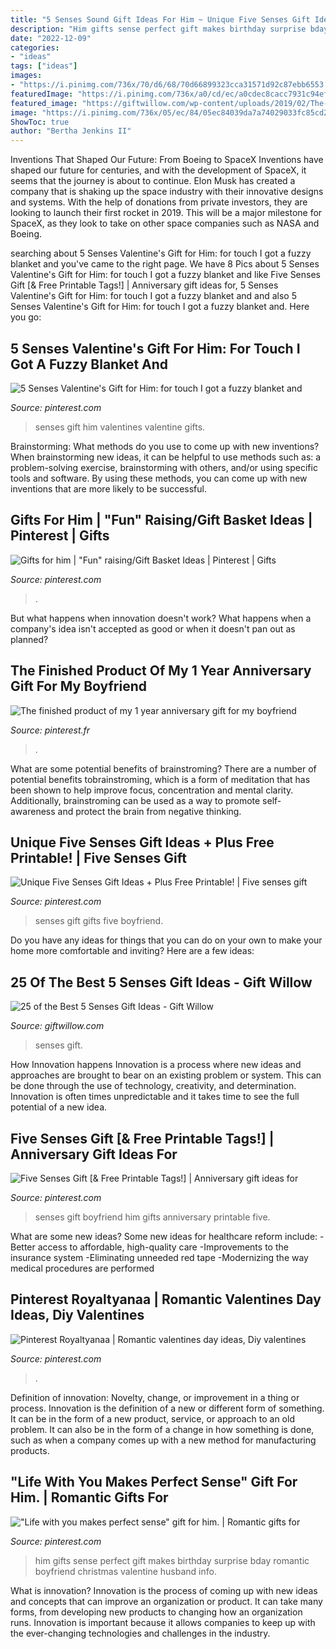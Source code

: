 ```yaml
---
title: "5 Senses Sound Gift Ideas For Him ~ Unique Five Senses Gift Ideas + Plus Free Printable!"
description: "Him gifts sense perfect gift makes birthday surprise bday romantic boyfriend christmas valentine husband info"
date: "2022-12-09"
categories:
- "ideas"
tags: ["ideas"]
images:
- "https://i.pinimg.com/736x/70/d6/68/70d66899323cca31571d92c87ebb6553.jpg?b=t"
featuredImage: "https://i.pinimg.com/736x/a0/cd/ec/a0cdec8cacc7931c94ef833f9e4d111d.jpg"
featured_image: "https://giftwillow.com/wp-content/uploads/2019/02/The-Best-5-Senses-Gift-Ideas-FB.jpg"
image: "https://i.pinimg.com/736x/05/ec/84/05ec84039da7a74029033fc85cd2b637--two-year-anniversary-gift-for-boyfriend-diy-with-boyfriend-projects.jpg"
ShowToc: true
author: "Bertha Jenkins II"
---
```



Inventions That Shaped Our Future: From Boeing to SpaceX
Inventions have shaped our future for centuries, and with the development of SpaceX, it seems that the journey is about to continue. Elon Musk has created a company that is shaking up the space industry with their innovative designs and systems. With the help of donations from private investors, they are looking to launch their first rocket in 2019. This will be a major milestone for SpaceX, as they look to take on other space companies such as NASA and Boeing.

	

		
searching about 5 Senses Valentine&#039;s Gift for Him: for touch I got a fuzzy blanket and you've came to the right page. We have 8 Pics about 5 Senses Valentine&#039;s Gift for Him: for touch I got a fuzzy blanket and like Five Senses Gift [&amp; Free Printable Tags!] | Anniversary gift ideas for, 5 Senses Valentine&#039;s Gift for Him: for touch I got a fuzzy blanket and and also 5 Senses Valentine&#039;s Gift for Him: for touch I got a fuzzy blanket and. Here you go:
		
    
## 5 Senses Valentine&#039;s Gift For Him: For Touch I Got A Fuzzy Blanket And

<img loading=lazy src="https://i.pinimg.com/736x/a0/cd/ec/a0cdec8cacc7931c94ef833f9e4d111d.jpg" onerror="this.onerror=null;this.src='https://tse1.mm.bing.net/th?id=OIP.90-WRLVACrzbhLXHZOwXBQHaJ3&amp;pid=15.1';" alt="5 Senses Valentine&#039;s Gift for Him: for touch I got a fuzzy blanket and">

_Source: pinterest.com_

>senses gift him valentines valentine gifts. 

	

Brainstorming: What methods do you use to come up with new inventions?
When brainstorming new ideas, it can be helpful to use methods such as: a problem-solving exercise, brainstorming with others, and/or using specific tools and software. By using these methods, you can come up with new inventions that are more likely to be successful.

    
## Gifts For Him | &quot;Fun&quot; Raising/Gift Basket Ideas | Pinterest | Gifts

<img loading=lazy src="https://i.pinimg.com/736x/70/d6/68/70d66899323cca31571d92c87ebb6553.jpg?b=t" onerror="this.onerror=null;this.src='https://tse1.mm.bing.net/th?id=OIP.jy2f4jRM7cMM2oF2Sq5HhwHaJ3&amp;pid=15.1';" alt="Gifts for him | &quot;Fun&quot; raising/Gift Basket Ideas | Pinterest | Gifts">

_Source: pinterest.com_

>. 

	

But what happens when innovation doesn't work? What happens when a company's idea isn't accepted as good or when it doesn't pan out as planned?

    
## The Finished Product Of My 1 Year Anniversary Gift For My Boyfriend

<img loading=lazy src="https://i.pinimg.com/736x/05/ec/84/05ec84039da7a74029033fc85cd2b637--two-year-anniversary-gift-for-boyfriend-diy-with-boyfriend-projects.jpg" onerror="this.onerror=null;this.src='https://tse3.mm.bing.net/th?id=OIP.173DqhFfupL8UN0vVDSeZQHaJ3&amp;pid=15.1';" alt="The finished product of my 1 year anniversary gift for my boyfriend">

_Source: pinterest.fr_

>. 

	

What are some potential benefits of brainstroming?
There are a number of potential benefits tobrainstroming, which is a form of meditation that has been shown to help improve focus, concentration and mental clarity. Additionally, brainstroming can be used as a way to promote self-awareness and protect the brain from negative thinking.

    
## Unique Five Senses Gift Ideas + Plus Free Printable! | Five Senses Gift

<img loading=lazy src="https://i.pinimg.com/736x/82/cf/9b/82cf9b7d800d8ab8710bbad7fb018823.jpg" onerror="this.onerror=null;this.src='https://tse3.mm.bing.net/th?id=OIP.k7xXhgKB4VrPV5FWrD2RZAHaLG&amp;pid=15.1';" alt="Unique Five Senses Gift Ideas + Plus Free Printable! | Five senses gift">

_Source: pinterest.com_

>senses gift gifts five boyfriend. 

	

Do you have any ideas for things that you can do on your own to make your home more comfortable and inviting? Here are a few ideas: 

    
## 25 Of The Best 5 Senses Gift Ideas - Gift Willow

<img loading=lazy src="https://giftwillow.com/wp-content/uploads/2019/02/The-Best-5-Senses-Gift-Ideas-FB.jpg" onerror="this.onerror=null;this.src='https://tse1.mm.bing.net/th?id=OIP.4K8SHTGioWa84sL0_O6mdgHaD4&amp;pid=15.1';" alt="25 of the Best 5 Senses Gift Ideas - Gift Willow">

_Source: giftwillow.com_

>senses gift. 

	

How Innovation happens
Innovation is a process where new ideas and approaches are brought to bear on an existing problem or system. This can be done through the use of technology, creativity, and determination. Innovation is often times unpredictable and it takes time to see the full potential of a new idea.

    
## Five Senses Gift [&amp; Free Printable Tags!] | Anniversary Gift Ideas For

<img loading=lazy src="https://i.pinimg.com/736x/cb/22/39/cb2239ef358ffa7348cd66fe4b1a849f.jpg" onerror="this.onerror=null;this.src='https://tse4.mm.bing.net/th?id=OIP.hWZsLPRSSE0st-7OkHRvxAHaSh&amp;pid=15.1';" alt="Five Senses Gift [&amp; Free Printable Tags!] | Anniversary gift ideas for">

_Source: pinterest.com_

>senses gift boyfriend him gifts anniversary printable five. 

	

What are some new ideas?
Some new ideas for healthcare reform include: 
-Better access to affordable, high-quality care 
-Improvements to the insurance system 
-Eliminating unneeded red tape 
-Modernizing the way medical procedures are performed

    
## Pinterest Royaltyanaa | Romantic Valentines Day Ideas, Diy Valentines

<img loading=lazy src="https://i.pinimg.com/736x/fc/7d/8f/fc7d8f53dd9242cf70cf68f270faf29e.jpg" onerror="this.onerror=null;this.src='https://tse4.mm.bing.net/th?id=OIP.YzvNR-u8unn5vz5ljegaJgHaHU&amp;pid=15.1';" alt="Pinterest Royaltyanaa | Romantic valentines day ideas, Diy valentines">

_Source: pinterest.com_

>. 

	

Definition of innovation: Novelty, change, or improvement in a thing or process.
Innovation is the definition of a new or different form of something. It can be in the form of a new product, service, or approach to an old problem. It can also be in the form of a change in how something is done, such as when a company comes up with a new method for manufacturing products.

    
## &quot;Life With You Makes Perfect Sense&quot; Gift For Him. | Romantic Gifts For

<img loading=lazy src="https://i.pinimg.com/736x/05/e0/21/05e021275814796b5e44218ea9d7554f--perfect-sense-gifts-for-him.jpg" onerror="this.onerror=null;this.src='https://tse4.mm.bing.net/th?id=OIP.gGDb8rqmcnlOD24DDhYxqgHaJx&amp;pid=15.1';" alt="&quot;Life with you makes perfect sense&quot; gift for him. | Romantic gifts for">

_Source: pinterest.com_

>him gifts sense perfect gift makes birthday surprise bday romantic boyfriend christmas valentine husband info. 

	

What is innovation?
Innovation is the process of coming up with new ideas and concepts that can improve an organization or product. It can take many forms, from developing new products to changing how an organization runs. Innovation is important because it allows companies to keep up with the ever-changing technologies and challenges in the industry.


